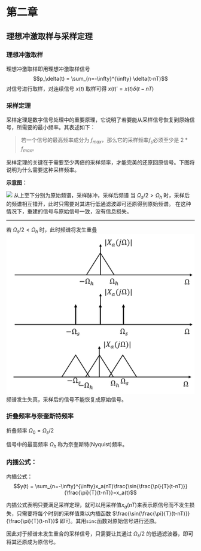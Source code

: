 # 第二章

## 理想冲激取样与采样定理

### 理想冲激取样

理想冲激取样即用理想冲激取样信号 
$$p_\delta(t) = \sum_{n=-\infty}^{\infty} \delta(t-nT)$$ 
对信号进行取样，对连续信号 $x(t)$ 取样可得 $x(t)' = x(t)\delta(t-nT)$

### 采样定理


采样定理是数字信号处理中的重要原理，它说明了若要能从采样信号恢复到原始信号，所需要的最小频率。其表述如下：

> 若一个信号的最高频率成分为 $f_{max}$，那么它的采样频率$f_s$必须至少是 $2 * f_{max}$。

采样定理的关键在于需要至少两倍的采样频率，才能完美的还原回原信号。下图将说明为什么需要这种采样频率。

**示意图：**

![](https://image.kanosaikou.cn/i/2023/09/03/64f46f5d14f01.png)
从上至下分别为原始频谱，采样脉冲，采样后频谱
当 $\Omega_s/2>\Omega_h$ 时，采样后的频谱相互错开，此时只需要对其进行低通滤波即可还原得到原始频谱。
在这种情况下，重建的信号与原始信号一致，没有信息损失。

--------------------------
若 $\Omega_s/2<\Omega_h$ 时，此时频谱将发生重叠
![](image-1.png)
频谱发生失真，采样后的信号不能恢复成原始信号。

### 折叠频率与奈奎斯特频率

折叠频率 $\Omega_0 = \Omega_s/2$ 

信号中的最高频率 $\Omega_h$ 称为奈奎斯特(Nyquist)频率。


### 内插公式：

内插公式： 
$$y(t) = \sum_{n=-\infty}^{\infty}x_a(nT)\frac{\sin{\frac{\pi}{T}(t-nT)}}{\frac{\pi}{T}(t-nT)}=x_a(t)$$

内插公式表明只要满足采样定理，就可以用采样值$x_a(nT)$来表示原信号而不发生损失，只需要将每个时刻的采样值乘以内插函数 $\frac{\sin{\frac{\pi}{T}(t-nT)}}{\frac{\pi}{T}(t-nT)}$ 即可。其用`sinc`函数对原始信号进行还原。

因此对于频谱未发生重合的采样信号，只需要让其通过 $\Omega_s/2$ 的低通滤波器，即可将其还原成为原信号。

